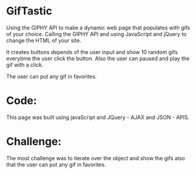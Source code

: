 # GifTastic

 Using the GIPHY API to make a dynamic web page that populates with gifs of your choice. Calling the GIPHY API and using JavaScript and jQuery to change the HTML of your site.

It creates buttons depends of the user input and show 10 random gifs everytime the user click the button. Also the user can paused and play the gif with a click. 

The user can put any gif in favorites. 

# Code:
This page was built using javaScript and JQuery - AJAX and JSON - APIS. 

# Challenge:
The most challenge was to iterate over the object and show the gifs also that the user can put any gif in favorites. 
